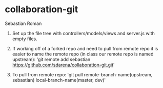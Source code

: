 # collaboration-git

Sebastian
Roman

1. Set up the file tree with controllers/models/views and server.js with empty files.

2. If working off of a forked repo and need to pull from remote repo it is easier to name the remote repo (in class our remote repo is named upstream):
'git remote add sebastian https://github.com/sdarena/collaboration-git.git'

3. To pull from remote repo:
'git pull remote-branch-name(upstream, sebastian) local-branch-name(master, dev)'

